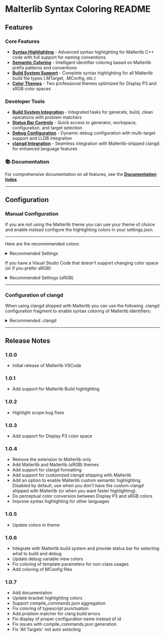 # Malterlib Syntax Coloring README

## Features

### Core Features
* **[Syntax Highlighting](docs/syntax-highlighting.md)** - Advanced syntax highlighting for Malterlib C++ code with full support for naming conventions
* **[Semantic Coloring](docs/semantic-coloring.md)** - Intelligent identifier coloring based on Malterlib prefix patterns and conventions
* **[Build System Support](docs/build-system.md)** - Complete syntax highlighting for all Malterlib build file types (.MTarget, .MConfig, etc.)
* **[Color Themes](docs/color-themes.md)** - Two professional themes optimized for Display P3 and sRGB color spaces

### Developer Tools
* **[Build System Integration](docs/build-integration.md)** - Integrated tasks for generate, build, clean operations with problem matchers
* **[Status Bar Controls](docs/status-bar.md)** - Quick access to generator, workspace, configuration, and target selection
* **[Debug Configuration](docs/debug-configuration.md)** - Dynamic debug configuration with multi-target support and LLDB integration
* **[clangd Integration](docs/clangd-integration.md)** - Seamless integration with Malterlib-shipped clangd for enhanced language features

### 📚 Documentation
For comprehensive documentation on all features, see the **[Documentation Index](docs/README.md)**.

---

## Configuration

### Manual Configuration

If you are not using the Malterlib theme you can use your theme of choice and enable instead configure the highlighting colors in your settings.json.

---
Here are the recommmended colors:

<details><summary>Recommended Settings</summary>

```json
{RecommendedSettings}
```
</details>

If you have a Visual Studio Code that doesn't support changing color space (or if you prefer sRGB):
<details><summary>Recommended Settings (sRGB)</summary>

```json
{RecommendedSettingsSRGB}
```
</details>

---

### Configuration of clangd

When using clangd shipped with Malterlib you can use the following .clangd configuration fragment to enable
syntax coloring of Malterlib identifiers:
<details><summary>Recommended .clangd</summary>

```yaml
{RecommendedClangD}
```
</details>

---

## Release Notes

### 1.0.0

* Initial release of Malterlib VSCode

### 1.0.1

* Add support for Malterlib Build highlighting

### 1.0.2

* Highlight scope bug fixes

### 1.0.3

* Add support for Display P3 color space

### 1.0.4

* Remove the extension to Malterlib only
* Add Malterlib and Malterlib (sRGB) themes
* Add support for clangd formatting
* Add support for customized clangd shipping with Malterlib
* Add an option to enable Malterlib custom semantic highlighting. Disabled by default, use when you don't have the custom clangd shipped with Malterlib (or when you want faster highlighting).
* Do perceptual color conversion between Display P3 and sRGB colors
* Improve syntax highlighting for other languages

### 1.0.5

* Update colors in theme

### 1.0.6

* Integrate with Malterlib build system and provide status bar for selecting what to build and debug
* Update debug variable view colors
* Fix coloring of template parameters for non-class usages
* Add coloring of MConfig files

### 1.0.7

* Add documentation
* Update bracket highlighting colors
* Support compile_commands.json aggregation
* Fix coloring of typescript punctuation
* Add problem matcher for clang build errors
* Fix display of proper configuration name instead of id
* Fix issues with compile_commands.json generation
* Fix 'All Targets' not auto selecting
